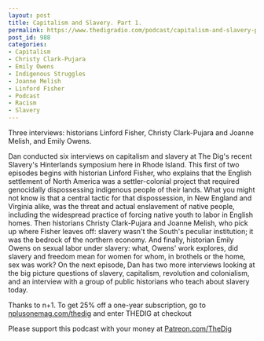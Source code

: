 ```yaml
---
layout: post
title: Capitalism and Slavery. Part 1.
permalink: https://www.thedigradio.com/podcast/capitalism-and-slavery-part-1/index.html
post_id: 988
categories: 
- Capitalism
- Christy Clark-Pujara
- Emily Owens
- Indigenous Struggles
- Joanne Melish
- Linford Fisher
- Podcast
- Racism
- Slavery
---
```


Three interviews: historians Linford Fisher, Christy Clark-Pujara and Joanne Melish, and Emily Owens.

Dan conducted six interviews on capitalism and slavery at The Dig's recent Slavery's Hinterlands symposium here in Rhode Island. This first of two episodes begins with historian Linford Fisher, who explains that the English settlement of North America was a settler-colonial project that required genocidally dispossessing indigenous people of their lands. What you might not know is that a central tactic for that dispossession, in New England and Virginia alike, was the threat and actual enslavement of native people, including the widespread practice of forcing native youth to labor in English homes. Then historians Christy Clark-Pujara and Joanne Melish, who pick up where Fisher leaves off: slavery wasn't the South's peculiar institution; it was the bedrock of the northern economy. And finally, historian Emily Owens on sexual labor under slavery: what, Owens' work explores, did slavery and freedom mean for women for whom, in brothels or the home, sex was work? On the next episode, Dan has two more interviews looking at the big picture questions of slavery, capitalism, revolution and colonialism, and an interview with a group of public historians who teach about slavery today.

Thanks to n+1. To get 25% off a one-year subscription, go to 
[nplusonemag.com/thedig](http://nplusonemag.com/thedig) and enter THEDIG at checkout

Please support this podcast with your money at 
[Patreon.com/TheDig](http://Patreon.com/TheDig)